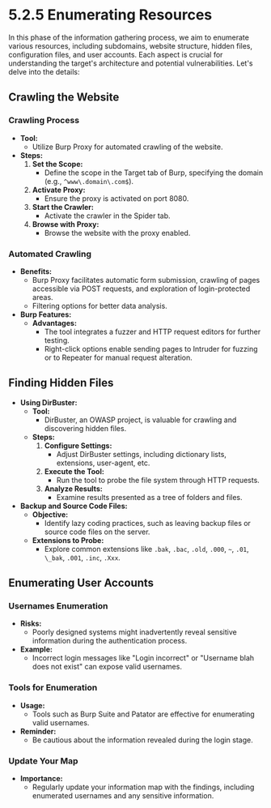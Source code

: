 # 5.2.5 Enumerating Resources

In this phase of the information gathering process, we aim to enumerate various resources, including subdomains, website structure, hidden files, configuration files, and user accounts. Each aspect is crucial for understanding the target's architecture and potential vulnerabilities. Let's delve into the details:

## **Crawling the Website**

### **Crawling Process**

* **Tool:**
  * Utilize Burp Proxy for automated crawling of the website.
* **Steps:**
  1. **Set the Scope:**
     * Define the scope in the Target tab of Burp, specifying the domain (e.g., `^www\.domain\.com$`).
  2. **Activate Proxy:**
     * Ensure the proxy is activated on port 8080.
  3. **Start the Crawler:**
     * Activate the crawler in the Spider tab.
  4. **Browse with Proxy:**
     * Browse the website with the proxy enabled.

### **Automated Crawling**

* **Benefits:**
  * Burp Proxy facilitates automatic form submission, crawling of pages accessible via POST requests, and exploration of login-protected areas.
  * Filtering options for better data analysis.
* **Burp Features:**
  * **Advantages:**
    * The tool integrates a fuzzer and HTTP request editors for further testing.
    * Right-click options enable sending pages to Intruder for fuzzing or to Repeater for manual request alteration.

## **Finding Hidden Files**

* **Using DirBuster:**
  * **Tool:**
    * DirBuster, an OWASP project, is valuable for crawling and discovering hidden files.
  * **Steps:**
    1. **Configure Settings:**
       * Adjust DirBuster settings, including dictionary lists, extensions, user-agent, etc.
    2. **Execute the Tool:**
       * Run the tool to probe the file system through HTTP requests.
    3. **Analyze Results:**
       * Examine results presented as a tree of folders and files.
* **Backup and Source Code Files:**
  * **Objective:**
    * Identify lazy coding practices, such as leaving backup files or source code files on the server.
  * **Extensions to Probe:**
    * Explore common extensions like `.bak`, `.bac`, `.old`, `.000`, `~`, `.01`, `\_bak`, `.001`, `.inc`, `.Xxx`.

## **Enumerating User Accounts**

### **Usernames Enumeration**

* **Risks:**
  * Poorly designed systems might inadvertently reveal sensitive information during the authentication process.
* **Example:**
  * Incorrect login messages like "Login incorrect" or "Username blah does not exist" can expose valid usernames.

### **Tools for Enumeration**

* **Usage:**
  * Tools such as Burp Suite and Patator are effective for enumerating valid usernames.
* **Reminder:**
  * Be cautious about the information revealed during the login stage.

### **Update Your Map**

* **Importance:**
  * Regularly update your information map with the findings, including enumerated usernames and any sensitive information.
